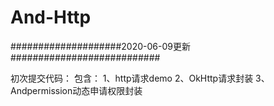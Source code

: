 # And-Http
####################2020-06-09更新###########################

初次提交代码：
包含：
1、http请求demo
2、OkHttp请求封装
3、Andpermission动态申请权限封装
